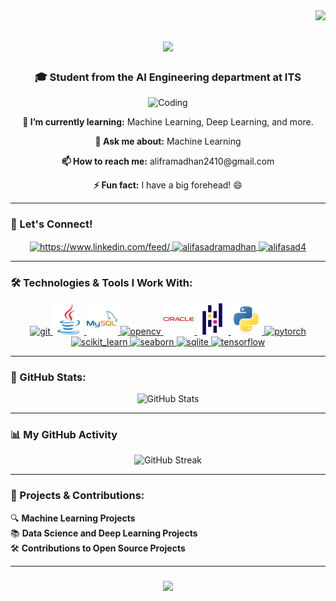<img align="right" src="https://visitor-badge.laobi.icu/badge?page_id=mieramensatu.mieramensatu" />

<h1 align="center">
    <img src="https://readme-typing-svg.herokuapp.com/?font=Righteous&size=35&center=true&vCenter=true&width=500&height=70&duration=4000&lines=Halo+Rek!+👋;+Gueh+Alif+As'ad+Ramadhan!;" />
</h1>

<h3 align="center">🎓 Student from the AI Engineering department at ITS</h3>

<div align="center">
    <!-- Efek animasi pada gambar -->
    <img alt="Coding" width="400" src="https://mir-s3-cdn-cf.behance.net/project_modules/hd/06f21a161921919.63cd7887d0a70.gif" style="animation: zoomIn 3s ease;">
</div>

<p align="center">
    <b>🌱 I’m currently learning:</b> Machine Learning, Deep Learning, and more.  
</p>
<p align="center">
    <b>💬 Ask me about:</b> Machine Learning  
</p>
<p align="center">
    <b>📫 How to reach me:</b> aliframadhan2410@gmail.com  
</p>
<p align="center">
    <b>⚡ Fun fact:</b> I have a big forehead! 😄
</p>

---

### 💬 Let's Connect!  
<p align="center">
  <a href="https://linkedin.com/in/https://www.linkedin.com/feed/" target="blank">
    <img align="center" src="https://raw.githubusercontent.com/rahuldkjain/github-profile-readme-generator/master/src/images/icons/Social/linked-in-alt.svg" alt="https://www.linkedin.com/feed/" height="40" width="40" style="transition: all 0.3s ease;"/>
  </a>
  <a href="https://kaggle.com/alifasadramadhan" target="blank">
    <img align="center" src="https://raw.githubusercontent.com/rahuldkjain/github-profile-readme-generator/master/src/images/icons/Social/kaggle.svg" alt="alifasadramadhan" height="40" width="40" style="transition: all 0.3s ease;"/>
  </a>
  <a href="https://instagram.com/alifasad4" target="blank">
    <img align="center" src="https://raw.githubusercontent.com/rahuldkjain/github-profile-readme-generator/master/src/images/icons/Social/instagram.svg" alt="alifasad4" height="40" width="40" style="transition: all 0.3s ease;"/>
  </a>
</p>

---

### 🛠️ Technologies & Tools I Work With:

<p align="center">
  <a href="https://git-scm.com/" target="_blank" rel="noreferrer">
    <img src="https://www.vectorlogo.zone/logos/git-scm/git-scm-icon.svg" alt="git" width="50" height="50" style="animation: rotateIn 2s ease;">
  </a>
  <a href="https://www.java.com" target="_blank" rel="noreferrer">
    <img src="https://raw.githubusercontent.com/devicons/devicon/master/icons/java/java-original.svg" alt="java" width="50" height="50" style="animation: rotateIn 2s ease;">
  </a>
  <a href="https://www.mysql.com/" target="_blank" rel="noreferrer">
    <img src="https://raw.githubusercontent.com/devicons/devicon/master/icons/mysql/mysql-original-wordmark.svg" alt="mysql" width="50" height="50" style="animation: rotateIn 2s ease;">
  </a>
  <a href="https://opencv.org/" target="_blank" rel="noreferrer">
    <img src="https://www.vectorlogo.zone/logos/opencv/opencv-icon.svg" alt="opencv" width="50" height="50" style="animation: rotateIn 2s ease;">
  </a>
  <a href="https://www.oracle.com/" target="_blank" rel="noreferrer">
    <img src="https://raw.githubusercontent.com/devicons/devicon/master/icons/oracle/oracle-original.svg" alt="oracle" width="50" height="50" style="animation: rotateIn 2s ease;">
  </a>
  <a href="https://pandas.pydata.org/" target="_blank" rel="noreferrer">
    <img src="https://raw.githubusercontent.com/devicons/devicon/2ae2a900d2f041da66e950e4d48052658d850630/icons/pandas/pandas-original.svg" alt="pandas" width="50" height="50" style="animation: rotateIn 2s ease;">
  </a>
  <a href="https://www.python.org" target="_blank" rel="noreferrer">
    <img src="https://raw.githubusercontent.com/devicons/devicon/master/icons/python/python-original.svg" alt="python" width="50" height="50" style="animation: rotateIn 2s ease;">
  </a>
  <a href="https://pytorch.org/" target="_blank" rel="noreferrer">
    <img src="https://www.vectorlogo.zone/logos/pytorch/pytorch-icon.svg" alt="pytorch" width="50" height="50" style="animation: rotateIn 2s ease;">
  </a>
  <a href="https://scikit-learn.org/" target="_blank" rel="noreferrer">
    <img src="https://upload.wikimedia.org/wikipedia/commons/0/05/Scikit_learn_logo_small.svg" alt="scikit_learn" width="50" height="50" style="animation: rotateIn 2s ease;">
  </a>
  <a href="https://seaborn.pydata.org/" target="_blank" rel="noreferrer">
    <img src="https://seaborn.pydata.org/_images/logo-mark-lightbg.svg" alt="seaborn" width="50" height="50" style="animation: rotateIn 2s ease;">
  </a>
  <a href="https://www.sqlite.org/" target="_blank" rel="noreferrer">
    <img src="https://www.vectorlogo.zone/logos/sqlite/sqlite-icon.svg" alt="sqlite" width="50" height="50" style="animation: rotateIn 2s ease;">
  </a>
  <a href="https://www.tensorflow.org" target="_blank" rel="noreferrer">
    <img src="https://www.vectorlogo.zone/logos/tensorflow/tensorflow-icon.svg" alt="tensorflow" width="50" height="50" style="animation: rotateIn 2s ease;">
  </a>
</p>

---

### 🚀 GitHub Stats:

<p align="center">
  <img src="https://github-readme-stats.vercel.app/api?username=mieramensatu&show_icons=true&hide_title=true&hide=prs&count_private=true&include_all_commits=true&theme=radical" alt="GitHub Stats" style="animation: fadeIn 2s ease;">
</p>

---

### 📊 My GitHub Activity

<p align="center">
  <img src="https://github-readme-streak-stats.herokuapp.com/?user=mieramensatu&theme=radical" alt="GitHub Streak" style="animation: fadeIn 2s ease;">
</p>

---

### 🎯 Projects & Contributions:

🔍 **Machine Learning Projects**  
📚 **Data Science and Deep Learning Projects**  
🛠️ **Contributions to Open Source Projects**

---

<h3 align="center">
    <img src="https://readme-typing-svg.demolab.com/?font=Righteous&size=25&center=true&vCenter=true&width=500&height=70&duration=4000&lines=Thanks+for+visiting!✌️+;Shoot+me+message+on+LinkedIn!💌;I'm+always+ready+to+help🫶🏻" style="animation: fadeIn 3s ease;"/>
</h3>
